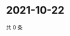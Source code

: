 # 2021-10-22

共 0 条

<!-- BEGIN WEIBO -->
<!-- 最后更新时间 Fri Oct 22 2021 20:20:38 GMT+0800 (China Standard Time) -->

<!-- END WEIBO -->
